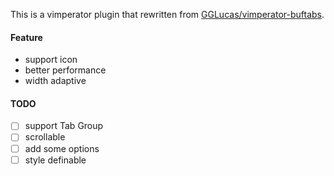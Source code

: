 This is a vimperator plugin that rewritten from [GGLucas/vimperator-buftabs](https://github.com/GGLucas/vimperator-buftabs).

#### Feature
* support icon
* better performance
* width adaptive

#### TODO
- [ ] support Tab Group
- [ ] scrollable
- [ ] add some options
- [ ] style definable
